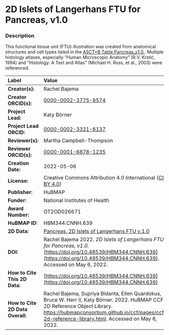 # 2D Islets of Langerhans FTU for Pancreas, v1.0

### Description
This functional tissue unit (FTU) illustration was created from anatomical structures and cell types listed in the [ASCT+B Table Pancreas_v1.0.](https://doi.org/10.48539/HBM332.TMXM.592). Multiple histology atlases, especially “Human Microscopic Anatomy” (R.V. Krstić, 1994) and “Histology: A Text and Atlas” (Michael H. Ross, et al., 2003) were referenced.



| Label | Value |
| :------------- |:-------------|
| **Creator(s):** | Rachel Bajema |
| **Creator ORCID(s):** | [0000-0002-3775-8574](https://orcid.org/0000-0002-3775-8574) |
| **Project Lead:** | Katy B&ouml;rner |
| **Project Lead ORCID:** | [0000-0002-3321-6137](https://orcid.org/0000-0002-3321-6137) |
| **Reviewer(s):** |Martha Campbell-Thompson |
| **Reviewer ORCID(s):** | [0000-0001-6878-1235](https://orcid.org/0000-0001-6878-1235) |
| **Creation Date:** | 2022-05-06 |
| **License:** | Creative Commons Attribution 4.0 International ([CC BY 4.0](https://creativecommons.org/licenses/by/4.0/)) |
| **Publisher:** | HuBMAP |
| **Funder:** | National Institutes of Health |
| **Award Number:** | OT2OD026671 |
| **HuBMAP ID:** | HBM344.CNNH.639 |
| **2D Data:** | [Pancreas, 2D Islets of Langerhans FTU v.1.0](https://hubmapconsortium.github.io/ccf-releases/v1.2/2d-ftu/islets_langerhans_pancreas.svg) |
| **DOI:** | Rachel Bajema 2022. *2D Islets of Langerhans FTU for Pancreas, v1.0.* [https://doi.org/10.48539/HBM344.CNNH.639](https://doi.org/10.48539/HBM344.CNNH.639). Accessed on May 6, 2022. |
| **How to Cite This 2D Data:** | [https://doi.org/10.48539/HBM344.CNNH.639](https://doi.org/10.48539/HBM344.CNNH.639) |
| **How to Cite 2D Data Overall:** | Rachel Bajema, Supriya Bidanta, Ellen Quardokus,  Bruce W. Herr II, Katy Börner. 2022. HuBMAP CCF 2D Reference Object Library. https://hubmapconsortium.github.io/ccf/pages/ccf-2d-reference-library.html. Accessed on May 6, 2022. |
